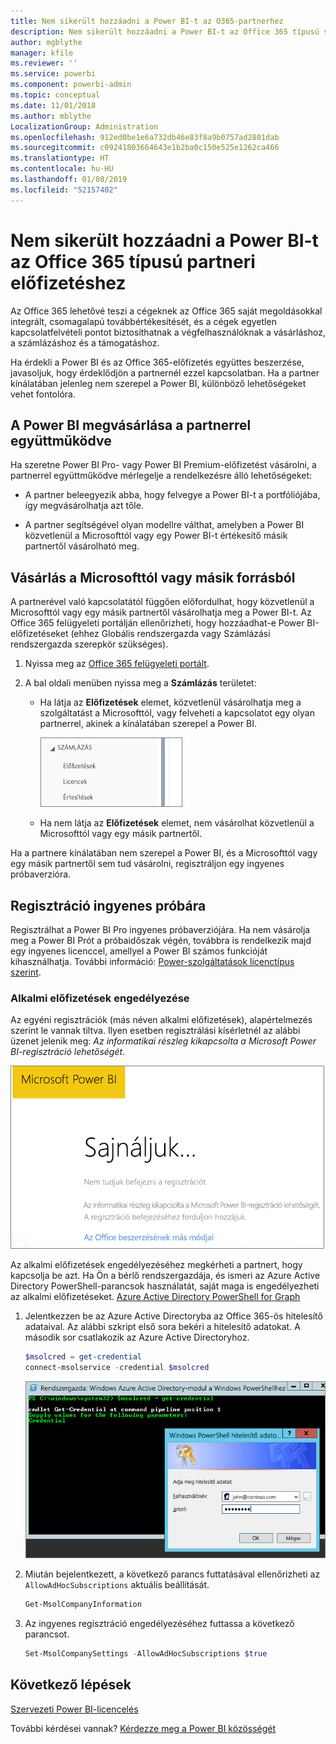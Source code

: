 ```yaml
---
title: Nem sikerült hozzáadni a Power BI-t az O365-partnerhez
description: Nem sikerült hozzáadni a Power BI-t az Office 365 típusú szindikálási partnerhez. A szindikálási modell az Office 365 által használt egyik beszerzési modell.
author: mgblythe
manager: kfile
ms.reviewer: ''
ms.service: powerbi
ms.component: powerbi-admin
ms.topic: conceptual
ms.date: 11/01/2018
ms.author: mblythe
LocalizationGroup: Administration
ms.openlocfilehash: 912ed0be1e6a732db46e83f8a9b0757ad2801dab
ms.sourcegitcommit: c09241803664643e1b2ba0c150e525e1262ca466
ms.translationtype: HT
ms.contentlocale: hu-HU
ms.lasthandoff: 01/08/2019
ms.locfileid: "52157402"
---
```

# <a name="unable-to-add-power-bi-to-office-365-partner-subscription"></a>Nem sikerült hozzáadni a Power BI-t az Office 365 típusú partneri előfizetéshez

Az Office 365 lehetővé teszi a cégeknek az Office 365 saját megoldásokkal integrált, csomagalapú továbbértékesítését, és a cégek egyetlen kapcsolatfelvételi pontot biztosíthatnak a végfelhasználóknak a vásárláshoz, a számlázáshoz és a támogatáshoz.

Ha érdekli a Power BI és az Office 365-előfizetés együttes beszerzése, javasoljuk, hogy érdeklődjön a partnernél ezzel kapcsolatban. Ha a partner kínálatában jelenleg nem szerepel a Power BI, különböző lehetőségeket vehet fontolóra.

## <a name="work-with-your-partner-to-purchase-power-bi"></a>A Power BI megvásárlása a partnerrel együttműködve

Ha szeretne Power BI Pro- vagy Power BI Premium-előfizetést vásárolni, a partnerrel együttműködve mérlegelje a rendelkezésre álló lehetőségeket:

* A partner beleegyezik abba, hogy felvegye a Power BI-t a portfóliójába, így megvásárolhatja azt tőle.

* A partner segítségével olyan modellre válthat, amelyben a Power BI közvetlenül a Microsofttól vagy egy Power BI-t értékesítő másik partnertől vásárolható meg.

## <a name="purchase-from-microsoft-or-another-channel"></a>Vásárlás a Microsofttól vagy másik forrásból

A partnerével való kapcsolatától függően előfordulhat, hogy közvetlenül a Microsofttól vagy egy másik partnertől vásárolhatja meg a Power BI-t. Az Office 365 felügyeleti portálján ellenőrizheti, hogy hozzáadhat-e Power BI-előfizetéseket (ehhez Globális rendszergazda vagy Számlázási rendszergazda szerepkör szükséges).

1. Nyissa meg az [Office 365 felügyeleti portált](https://admin.microsoft.com/AdminPortal/Home#/homepage).

1. A bal oldali menüben nyissa meg a **Számlázás** területet:

    * Ha látja az **Előfizetések** elemet, közvetlenül vásárolhatja meg a szolgáltatást a Microsofttól, vagy felveheti a kapcsolatot egy olyan partnerrel, akinek a kínálatában szerepel a Power BI.

        ![Számlázás előfizetésekkel](media/service-admin-syndication-partner/billingsub.png)

    * Ha nem látja az **Előfizetések** elemet, nem vásárolhat közvetlenül a Microsofttól vagy egy másik partnertől.

Ha a partnere kínálatában nem szerepel a Power BI, és a Microsofttól vagy egy másik partnertől sem tud vásárolni, regisztráljon egy ingyenes próbaverzióra.

## <a name="sign-up-for-a-free-trial"></a>Regisztráció ingyenes próbára

Regisztrálhat a Power BI Pro ingyenes próbaverziójára. Ha nem vásárolja meg a Power BI Prót a próbaidőszak végén, továbbra is rendelkezik majd egy ingyenes licenccel, amellyel a Power BI számos funkcióját kihasználhatja. További információ: [Power-szolgáltatások licenctípus szerint](service-features-license-type.md).

### <a name="enable-ad-hoc-subscriptions"></a>Alkalmi előfizetések engedélyezése

Az egyéni regisztrációk (más néven alkalmi előfizetések), alapértelmezés szerint le vannak tiltva. Ilyen esetben regisztrálási kísérletnél az alábbi üzenet jelenik meg: *Az informatikai részleg kikapcsolta a Microsoft Power BI-regisztráció lehetőségét*.

![Sajnálkozó kép](media/service-admin-syndication-partner/sorry.png)

Az alkalmi előfizetések engedélyezéséhez megkérheti a partnert, hogy kapcsolja be azt. Ha Ön a bérlő rendszergazdája, és ismeri az Azure Active Directory PowerShell-parancsok használatát, saját maga is engedélyezheti az alkalmi előfizetéseket. [Azure Active Directory PowerShell for Graph](/powershell/azure/active-directory/install-adv2/)

1. Jelentkezzen be az Azure Active Directoryba az Office 365-ös hitelesítő adataival. Az alábbi szkript első sora bekéri a hitelesítő adatokat. A második sor csatlakozik az Azure Active Directoryhoz.

    ```powershell
    $msolcred = get-credential
    connect-msolservice -credential $msolcred
    ```

    ![Adja meg hitelesítő adatait](media/service-admin-syndication-partner/aad-signin.png)

1. Miután bejelentkezett, a következő parancs futtatásával ellenőrizheti az `AllowAdHocSubscriptions` aktuális beállítását.

    ```powershell
    Get-MsolCompanyInformation
    ```

1. Az ingyenes regisztráció engedélyezéséhez futtassa a következő parancsot.

    ```powershell
    Set-MsolCompanySettings -AllowAdHocSubscriptions $true
    ```

## <a name="next-steps"></a>Következő lépések

[Szervezeti Power BI-licencelés](service-admin-licensing-organization.md)

További kérdései vannak? [Kérdezze meg a Power BI közösségét](http://community.powerbi.com/)